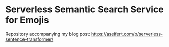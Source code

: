 # Serverless Semantic Search Service for Emojis

Repository accompanying my blog post: https://aseifert.com/p/serverless-sentence-transformer/
